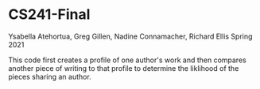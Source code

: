 # CS241-Final
Ysabella Atehortua, Greg Gillen, Nadine Connamacher, Richard Ellis
Spring 2021

This code first creates a profile of one author's work and then compares another piece of writing to that profile to determine the liklihood of the pieces sharing an author.
